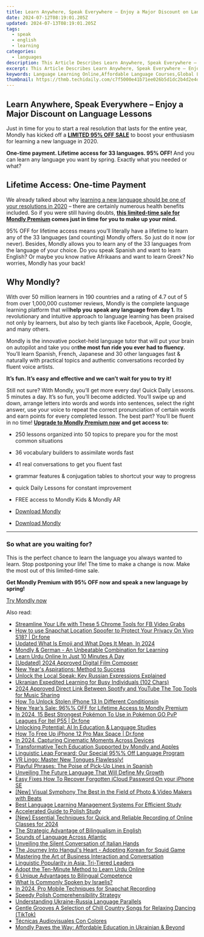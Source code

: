 ```yaml
---
title: Learn Anywhere, Speak Everywhere – Enjoy a Major Discount on Language Lessons!
date: 2024-07-12T08:19:01.205Z
updated: 2024-07-13T08:19:01.205Z
tags:
  - speak
  - english
  - learning
categories:
  - languages
description: This Article Describes Learn Anywhere, Speak Everywhere – Enjoy a Major Discount on Language Lessons!
excerpt: This Article Describes Learn Anywhere, Speak Everywhere – Enjoy a Major Discount on Language Lessons!
keywords: Language Learning Online,Affordable Language Courses,Global Language Lessons,Education Accessibility,Learning Languages Online,Discount Language Programs,Multilingual Education
thumbnail: https://thmb.techidaily.com/c7f5000e41b71ee026b5d1dc2b4d2e4d8155a2a1a3717610151f0f8cc3caeaae.jpg
---
```


## Learn Anywhere, Speak Everywhere – Enjoy a Major Discount on Language Lessons

 Just in time for you to start a real resolution that lasts for the entire year, Mondly has kicked off a [**LIMITED 95% OFF SALE**](https://shop.mondly.com/affiliate.php?ACCOUNT=ATISTUDI&AFFILIATE=108875&PATH=https://www.mondly.com?AFFILIATE=108875) to boost your enthusiasm for learning a new language in 2020.

**One-time payment. Lifetime access for 33 languages. 95% OFF!** And you can learn any language you want by spring. Exactly what you needed or what?

## Lifetime Access: One-time Payment

 We already talked about why [learning a new language should be one of your resolutions in 2020](https://shop.mondly.com/affiliate.php?ACCOUNT=ATISTUDI&AFFILIATE=108875&PATH=https://www.mondly.com?AFFILIATE=108875) – there are certainly numerous health benefits included. So if you were still having doubts, **[this limited-time sale for Mondly Premium](https://shop.mondly.com/affiliate.php?ACCOUNT=ATISTUDI&AFFILIATE=108875&PATH=https://www.mondly.com?AFFILIATE=108875) comes just in time for you to make up your mind.**

 95% OFF for lifetime access means you’ll literally have a lifetime to learn any of the 33 languages (and counting) Mondly offers. So just do it now (or never). Besides, Mondly allows you to learn any of the 33 languages from the language of your choice. Do you speak Spanish and want to learn English? Or maybe you know native Afrikaans and want to learn Greek? No worries, Mondly has your back!

## Why Mondly?

 With over 50 million learners in 190 countries and a rating of 4.7 out of 5 from over 1,000,000 customer reviews, Mondly is the complete language learning platform that will**help you** **speak any language from day 1.** Its revolutionary and intuitive approach to language learning has been praised not only by learners, but also by tech giants like Facebook, Apple, Google, and many others.

 Mondly is the innovative pocket-held language tutor that will put your brain on autopilot and take you on**the most fun ride you ever had to fluency.** You’ll learn Spanish, French, Japanese and 30 other languages fast & naturally with practical topics and authentic conversations recorded by fluent voice artists.

 **It’s fun. It’s easy and effective and we can’t wait for you to try it!**

 Still not sure? With Mondly, you’ll get more every day! Quick Daily Lessons. 5 minutes a day. It’s so fun, you’ll become addicted. You’ll swipe up and down, arrange letters into words and words into sentences, select the right answer, use your voice to repeat the correct pronunciation of certain words and earn points for every completed lesson. The best part? You’ll be fluent in no time! **[Upgrade to Mondly Premium now](https://shop.mondly.com/affiliate.php?ACCOUNT=ATISTUDI&AFFILIATE=108875&PATH=https://www.mondly.com?AFFILIATE=108875) and get access to:**

* 250 lessons organized into 50 topics to prepare you for the most common situations
* 36 vocabulary builders to assimilate words fast
* 41 real conversations to get you fluent fast
* grammar features & conjugation tables to shortcut your way to progress
* quick Daily Lessons for constant improvement
* FREE access to Mondly Kids & Mondly AR

* [Download Mondly](https://www.facebook.com/sharer/sharer.php?u=https%3A%2F%2Fwww.mondly.com%2Fblog%2Fmake-learning-new-language-easiest-resolution-2020-95-off%2F&t=Make+Learning+a+New+Language+Your+Easiest+Resolution+of+2020+with+95%25+off "Share on Facebook")
* [Download Mondly](https://shop.mondly.com/affiliate.php?ACCOUNT=ATISTUDI&AFFILIATE=108875&PATH=https://www.mondly.com?AFFILIATE=108875)

---

### So what are you waiting for?

 This is the perfect chance to learn the language you always wanted to learn. Stop postponing your life! The time to make a change is now. Make the most out of this limited-time sale.

 **Get Mondly Premium with 95% OFF now and speak a new language by spring!**

[Try Mondly now](https://adjt.mondly.com/5ixfg4k?campaign=blog-post-id-3785&fallback=https%3A%2F%2Fapp.mondly.com%3Futm%5Fmedium%3Dblog%5Fblog-post-id-3785%26utm%5Fsource%3Dblog-post-id-3785&redirect%5Fmacos=https%3A%2F%2Fapp.mondly.com%3Futm%5Fmedium%3Dblog%5Fblog-post-id-3785%26utm%5Fsource%3Dblog-post-id-3785&redirect%5Fandroid=https%3A%2F%2Fplay.google.com%2Fstore%2Fapps%2Fdetails%3Fid%3Dcom.atistudios.mondly.languages%3Futm%5Fmedium%3Dblog%5Fblog-post-id-3785%26utm%5Fsource%3Dblog-post-id-3785&redirect%5Fios=https%3A%2F%2Fapps.apple.com%2Fapp%2Fapple-store%2Fid987873536%3Fpt%3D78954800%26ct%3Dblog-post-id-3785%26mt%3D8 "Try Mondly now")

<ins class="adsbygoogle"
     style="display:block"
     data-ad-format="autorelaxed"
     data-ad-client="ca-pub-7571918770474297"
     data-ad-slot="1223367746"></ins>



<ins class="adsbygoogle"
     style="display:block"
     data-ad-client="ca-pub-7571918770474297"
     data-ad-slot="8358498916"
     data-ad-format="auto"
     data-full-width-responsive="true"></ins>



<span class="atpl-alsoreadstyle">Also read:</span>
<div><ul>
<li><a href="https://facebook-video-content.techidaily.com/streamline-your-life-with-these-5-chrome-tools-for-fb-video-grabs/"><u>Streamline Your Life with These 5 Chrome Tools for FB Video Grabs</u></a></li>
<li><a href="https://fake-location.techidaily.com/how-to-use-snapchat-location-spoofer-to-protect-your-privacy-on-vivo-s18-drfone-by-drfone-virtual-android/"><u>How to use Snapchat Location Spoofer to Protect Your Privacy On Vivo S18? | Dr.fone</u></a></li>
<li><a href="https://meme-emoji.techidaily.com/updated-what-is-emoji-and-what-does-it-mean-in-2024/"><u>Updated What Is Emoji and What Does It Mean, In 2024</u></a></li>
<li><a href="https://mondly-stories.techidaily.com/mondly-and-german-an-unbeatable-combination-for-learning/"><u>Mondly & German - An Unbeatable Combination for Learning</u></a></li>
<li><a href="https://mondly-stories.techidaily.com/1719579308386-learn-urdu-online-in-just-10-minutes-a-day/"><u>Learn Urdu Online In Just 10 Minutes A Day</u></a></li>
<li><a href="https://facebook-video-footage.techidaily.com/updated-2024-approved-digital-film-composer/"><u>[Updated] 2024 Approved  Digital Film Composer</u></a></li>
<li><a href="https://mondly-stories.techidaily.com/new-years-aspirations-method-to-success/"><u>New Year's Aspirations: Method to Success</u></a></li>
<li><a href="https://mondly-stories.techidaily.com/unlock-the-local-speak-key-russian-expressions-explained/"><u>Unlock the Local Speak: Key Russian Expressions Explained</u></a></li>
<li><a href="https://mondly-stories.techidaily.com/ukranian-expedited-learning-for-busy-individuals-102-chars/"><u>Ukranian Expedited Learning for Busy Individuals (102 Chars)</u></a></li>
<li><a href="https://youtube-videos.techidaily.com/2024-approved-direct-link-between-spotify-and-youtube-the-top-tools-for-music-sharing/"><u>2024 Approved  Direct Link Between Spotify and YouTube  The Top Tools for Music Sharing</u></a></li>
<li><a href="https://ios-unlock.techidaily.com/how-to-unlock-stolen-iphone-13-in-different-conditionsin-by-drfone-ios/"><u>How To Unlock Stolen iPhone 13 In Different Conditionsin</u></a></li>
<li><a href="https://mondly-stories.techidaily.com/new-years-sale-96-off-for-lifetime-access-to-mondly-premium/"><u>New Year’s Sale: 96%% OFF for Lifetime Access to Mondly Premium</u></a></li>
<li><a href="https://android-pokemon-go.techidaily.com/in-2024-15-best-strongest-pokemon-to-use-in-pokemon-go-pvp-leagues-for-itel-p55-drfone-by-drfone-virtual-android/"><u>In 2024, 15 Best Strongest Pokémon To Use in Pokémon GO PvP Leagues For Itel P55 | Dr.fone</u></a></li>
<li><a href="https://mondly-stories.techidaily.com/unlocking-potential-ai-in-education-and-language-studies/"><u>Unlocking Potential: AI In Education & Language Studies</u></a></li>
<li><a href="https://blog-min.techidaily.com/how-to-free-up-iphone-12-pro-max-space-drfone-by-drfone-ios-full-data-eraser-ios-full-data-eraser/"><u>How To Free Up iPhone 12 Pro Max Space | Dr.fone</u></a></li>
<li><a href="https://screen-mirroring-recording.techidaily.com/in-2024-capturing-cinematic-moments-across-devices/"><u>In 2024, Capturing Cinematic Moments Across Devices</u></a></li>
<li><a href="https://mondly-stories.techidaily.com/transformative-tech-education-supported-by-mondly-and-apples/"><u>Transformative Tech Education Supported by Mondly and Apples</u></a></li>
<li><a href="https://mondly-stories.techidaily.com/1719577356828-linguistic-leap-forward-our-special-95-off-language-program/"><u>Linguistic Leap Forward: Our Special 95%% Off Language Program</u></a></li>
<li><a href="https://mondly-stories.techidaily.com/1719579108968-vr-lingo-master-new-tongues-flawlessly/"><u>VR Lingo: Master New Tongues Flawlessly!</u></a></li>
<li><a href="https://mondly-stories.techidaily.com/playful-phrases-the-poise-of-pick-up-lines-in-spanish/"><u>Playful Phrases: The Poise of Pick-Up Lines in Spanish</u></a></li>
<li><a href="https://mondly-stories.techidaily.com/unveiling-the-future-language-that-will-define-my-growth/"><u>Unveiling The Future Language That Will Define My Growth</u></a></li>
<li><a href="https://activate-lock.techidaily.com/easy-fixes-how-to-recover-forgotten-icloud-password-on-your-iphone-se-by-drfone-ios/"><u>Easy Fixes How To Recover Forgotten iCloud Password On your iPhone SE</u></a></li>
<li><a href="https://vp-tips.techidaily.com/new-visual-symphony-the-best-in-the-field-of-photo-and-video-makers-with-beats/"><u>[New] Visual Symphony  The Best in the Field of Photo & Video Makers with Beats</u></a></li>
<li><a href="https://mondly-stories.techidaily.com/best-language-learning-management-systems-for-efficient-study/"><u>Best Language Learning Management Systems For Efficient Study</u></a></li>
<li><a href="https://mondly-stories.techidaily.com/accelerated-guide-to-polish-study/"><u>Accelerated Guide to Polish Study</u></a></li>
<li><a href="https://screen-activity-recording.techidaily.com/new-essential-techniques-for-quick-and-reliable-recording-of-online-classes-for-2024/"><u>[New] Essential Techniques for Quick and Reliable Recording of Online Classes for 2024</u></a></li>
<li><a href="https://mondly-stories.techidaily.com/the-strategic-advantage-of-bilingualism-in-english/"><u>The Strategic Advantage of Bilingualism in English</u></a></li>
<li><a href="https://mondly-stories.techidaily.com/sounds-of-language-across-atlantic/"><u>Sounds of Language Across Atlantic</u></a></li>
<li><a href="https://mondly-stories.techidaily.com/unveiling-the-silent-conversation-of-italian-hands/"><u>Unveiling the Silent Conversation of Italian Hands</u></a></li>
<li><a href="https://mondly-stories.techidaily.com/the-journey-into-hanguls-heart-adopting-korean-for-squid-game/"><u>The Journey Into Hangul's Heart - Adopting Korean for Squid Game</u></a></li>
<li><a href="https://mondly-stories.techidaily.com/mastering-the-art-of-business-interaction-and-conversation/"><u>Mastering the Art of Business Interaction and Conversation</u></a></li>
<li><a href="https://mondly-stories.techidaily.com/linguistic-popularity-in-asia-tri-tiered-leaders/"><u>Linguistic Popularity in Asia: Tri-Tiered Leaders</u></a></li>
<li><a href="https://mondly-stories.techidaily.com/1719580772115-adopt-the-ten-minute-method-to-learn-urdu-online/"><u>Adopt the Ten-Minute Method to Learn Urdu Online</u></a></li>
<li><a href="https://mondly-stories.techidaily.com/6-unique-advantages-to-bilingual-competence/"><u>6 Unique Advantages to Bilingual Competence</u></a></li>
<li><a href="https://mondly-stories.techidaily.com/what-is-commonly-spoken-by-israelis/"><u>What Is Commonly Spoken by Israelis?</u></a></li>
<li><a href="https://snapchat-videos.techidaily.com/in-2024-pro-mobile-techniques-for-snapchat-recording/"><u>In 2024, Pro Mobile Techniques for Snapchat Recording</u></a></li>
<li><a href="https://mondly-stories.techidaily.com/speedy-polish-comprehensibility-strategy/"><u>Speedy Polish Comprehensibility Strategy</u></a></li>
<li><a href="https://mondly-stories.techidaily.com/understanding-ukraine-russia-language-parallels/"><u>Understanding Ukraine-Russia Language Parallels</u></a></li>
<li><a href="https://tiktok-clips.techidaily.com/gentle-grooves-a-selection-of-chill-country-songs-for-relaxing-dancing-tiktok/"><u>Gentle Grooves  A Selection of Chill Country Songs for Relaxing Dancing (TikTok)</u></a></li>
<li><a href="https://mondly-stories.techidaily.com/tecnicas-audiovisuales-con-colores/"><u>Técnicas Audiovisuales Con Colores</u></a></li>
<li><a href="https://mondly-stories.techidaily.com/mondly-paves-the-way-affordable-education-in-ukrainian-and-beyond/"><u>Mondly Paves the Way: Affordable Education in Ukrainian & Beyond</u></a></li>
</ul></div>
